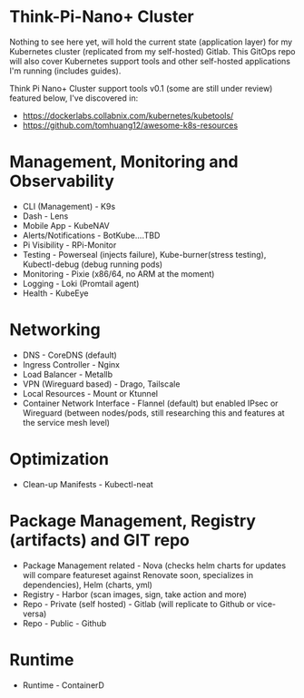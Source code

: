 # Think-Pi-Nano+ Cluster
Nothing to see here yet, will hold the current state (application layer) for my Kubernetes cluster (replicated from my self-hosted) Gitlab. This GitOps repo will also cover Kubernetes support tools and other self-hosted applications I'm running (includes guides). 

Think Pi Nano+ Cluster support tools v0.1 (some are still under review) featured below, I've discovered in:
- https://dockerlabs.collabnix.com/kubernetes/kubetools/
- https://github.com/tomhuang12/awesome-k8s-resources

# Management, Monitoring and Observability 
- CLI (Management) - K9s
- Dash - Lens
- Mobile App - KubeNAV
- Alerts/Notifications - BotKube....TBD
- Pi Visibility - RPi-Monitor
- Testing - Powerseal (injects failure), Kube-burner(stress testing), Kubectl-debug (debug running pods)
- Monitoring - Pixie (x86/64, no ARM at the moment)
- Logging - Loki (Promtail agent)
- Health - KubeEye

# Networking
- DNS - CoreDNS (default)
- Ingress Controller - Nginx
- Load Balancer - Metallb
- VPN (Wireguard based) - Drago, Tailscale
- Local Resources - Mount or Ktunnel
- Container Network Interface - Flannel (default) but enabled IPsec or Wireguard (between nodes/pods, still researching this and features at the service mesh level)

# Optimization
- Clean-up Manifests - Kubectl-neat

# Package Management, Registry (artifacts) and GIT repo
- Package Management related - Nova (checks helm charts for updates will compare featureset against Renovate soon, specializes in dependencies), Helm (charts, yml)
- Registry - Harbor (scan images, sign, take action and more)
- Repo - Private (self hosted) - Gitlab (will replicate to Github or vice-versa)
- Repo - Public - Github

# Runtime
- Runtime - ContainerD
